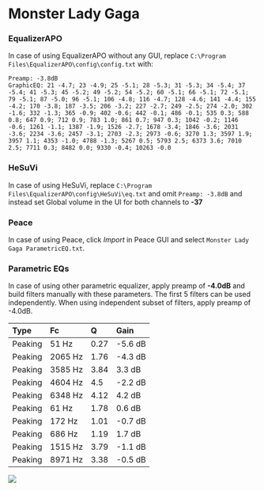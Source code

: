 # Monster Lady Gaga

### EqualizerAPO
In case of using EqualizerAPO without any GUI, replace `C:\Program Files\EqualizerAPO\config\config.txt`
with:
```
Preamp: -3.8dB
GraphicEQ: 21 -4.7; 23 -4.9; 25 -5.1; 28 -5.3; 31 -5.3; 34 -5.4; 37 -5.4; 41 -5.3; 45 -5.2; 49 -5.2; 54 -5.2; 60 -5.1; 66 -5.1; 72 -5.1; 79 -5.1; 87 -5.0; 96 -5.1; 106 -4.8; 116 -4.7; 128 -4.6; 141 -4.4; 155 -4.2; 170 -3.8; 187 -3.5; 206 -3.2; 227 -2.7; 249 -2.5; 274 -2.0; 302 -1.6; 332 -1.3; 365 -0.9; 402 -0.6; 442 -0.1; 486 -0.1; 535 0.3; 588 0.8; 647 0.9; 712 0.9; 783 1.0; 861 0.7; 947 0.3; 1042 -0.2; 1146 -0.6; 1261 -1.1; 1387 -1.9; 1526 -2.7; 1678 -3.4; 1846 -3.6; 2031 -3.6; 2234 -3.6; 2457 -3.1; 2703 -2.3; 2973 -0.6; 3270 1.3; 3597 1.9; 3957 1.1; 4353 -1.0; 4788 -1.3; 5267 0.5; 5793 2.5; 6373 3.6; 7010 2.5; 7711 0.3; 8482 0.0; 9330 -0.4; 10263 -0.0
```

### HeSuVi
In case of using HeSuVi, replace `C:\Program Files\EqualizerAPO\config\HeSuVi\eq.txt` and omit `Preamp:
-3.8dB` and instead set Global volume in the UI for both channels to **-37**

### Peace
In case of using Peace, click *Import* in Peace GUI and select `Monster Lady Gaga ParametricEQ.txt`.

### Parametric EQs
In case of using other parametric equalizer, apply preamp of **-4.0dB** and build filters manually
with these parameters. The first 5 filters can be used independently.
When using independent subset of filters, apply preamp of -4.0dB.

| Type    | Fc      |    Q | Gain    |
|:--------|:--------|:-----|:--------|
| Peaking | 51 Hz   | 0.27 | -5.6 dB |
| Peaking | 2065 Hz | 1.76 | -4.3 dB |
| Peaking | 3585 Hz | 3.84 | 3.3 dB  |
| Peaking | 4604 Hz | 4.5  | -2.2 dB |
| Peaking | 6348 Hz | 4.12 | 4.2 dB  |
| Peaking | 61 Hz   | 1.78 | 0.6 dB  |
| Peaking | 172 Hz  | 1.01 | -0.7 dB |
| Peaking | 686 Hz  | 1.19 | 1.7 dB  |
| Peaking | 1515 Hz | 3.79 | -1.1 dB |
| Peaking | 8971 Hz | 3.38 | -0.5 dB |

![](https://raw.githubusercontent.com/jaakkopasanen/AutoEq/master/results/innerfidelity/sbaf-serious/Monster%20Lady%20Gaga/Monster%20Lady%20Gaga.png)